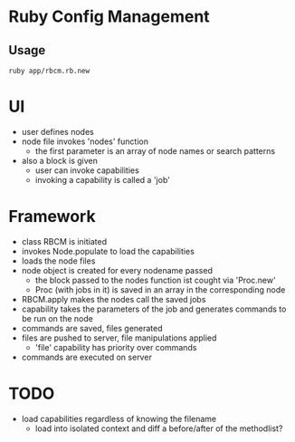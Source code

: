 Ruby Config Management
======================

Usage
-----

`ruby app/rbcm.rb.new`

# UI

- user defines nodes
- node file invokes 'nodes' function
  - the first parameter is an array of node names or search patterns
- also a block is given
  - user can invoke capabilities
  - invoking a capability is called a 'job'

# Framework

- class RBCM is initiated
- invokes Node.populate to load the capabilities
- loads the node files
- node object is created for every nodename passed
  - the block passed to the nodes function ist cought via 'Proc.new'
  - Proc (with jobs in it) is saved in an array in the corresponding node
- RBCM.apply makes the nodes call the saved jobs
- capability takes the parameters of the job and generates commands to be run
  on the node
- commands are saved, files generated
- files are pushed to server, file manipulations applied
  - 'file' capability has priority over commands
- commands are executed on server

# TODO

- load capabilities regardless of knowing the filename
  - load into isolated context and diff a before/after of the methodlist?
